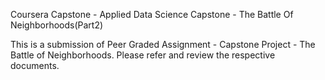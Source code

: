 Coursera Capstone - Applied Data Science Capstone - The Battle Of Neighborhoods(Part2)

This is a submission of Peer Graded Assignment - Capstone Project - The Battle of Neighborhoods. Please refer and review the respective documents.
